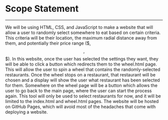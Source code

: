 # Scope Statement
---

We will be using HTML, CSS, and JavaScript to make a website that will allow a user to randomly select somewhere to eat based on certain criteria. This criteria will be their location, the maximum radial distance away from them, and potentially their price range ($, $$, $$$). In this website, once the user has selected the settings they want, they will be able to click a button which redirects them to the wheel.html page. This will allow the user to spin a wheel that contains the randomly-selected restaurants. Once the wheel stops on a restaurant, that restaurant will be chosen and a display will show the user what restaurant has been selected for them. Somewhere on the wheel page will be a button which allows the user to go back to the main page, where the user can start the process again. This tool will only be used to select restaurants for now, and it will be limited to the index.html and wheel.html pages. The website will be hosted on GitHub Pages, which will avoid most of the headaches that come with deploying a website.
